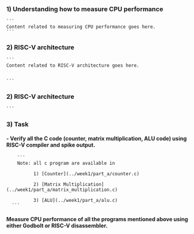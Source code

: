 ### 1) Understanding how to measure CPU performance
    ```
    Content related to measuring CPU performance goes here.
    ```
  

### 2) RISC-V architecture
    ```
    Content related to RISC-V architecture goes here.

  
    ```
 ### 2) RISC-V architecture
    ```
 ### 3) Task
    
####   - Verify all the C code (counter, matrix multiplication, ALU code) using RISC-V compiler and spike output.
        ```
        Note: all c program are available in 

              1) [Counter](../week1/part_a/counter.c)
      
              2) [Matrix Multiplication](../week1/part_a/matrix_multiplication.c)
      
              3) [ALU](../week1/part_a/alu.c)
      ```
####  Measure CPU performance of all the programs mentioned above using either Godbolt or RISC-V disassembler.
 
